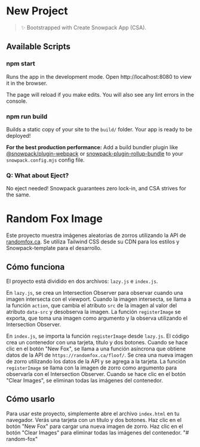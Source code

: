 # New Project

> ✨ Bootstrapped with Create Snowpack App (CSA).

## Available Scripts

### npm start

Runs the app in the development mode.
Open http://localhost:8080 to view it in the browser.

The page will reload if you make edits.
You will also see any lint errors in the console.

### npm run build

Builds a static copy of your site to the `build/` folder.
Your app is ready to be deployed!

**For the best production performance:** Add a build bundler plugin like [@snowpack/plugin-webpack](https://github.com/snowpackjs/snowpack/tree/main/plugins/plugin-webpack) or [snowpack-plugin-rollup-bundle](https://github.com/ParamagicDev/snowpack-plugin-rollup-bundle) to your `snowpack.config.mjs` config file.

### Q: What about Eject?

No eject needed! Snowpack guarantees zero lock-in, and CSA strives for the same.

# Random Fox Image

Este proyecto muestra imágenes aleatorias de zorros utilizando la API de [randomfox.ca](https://randomfox.ca/). Se utiliza Tailwind CSS desde su CDN para los estilos y Snowpack-template para el desarrollo.

## Cómo funciona

El proyecto está dividido en dos archivos: `lazy.js` e `index.js`.

En `lazy.js`, se crea un Intersection Observer para observar cuando una imagen intersecta con el viewport. Cuando la imagen intersecta, se llama a la función `action`, que cambia el atributo `src` de la imagen al valor del atributo `data-src` y desobserva la imagen. La función `registerImage` se exporta, que toma una imagen como argumento y la observa utilizando el Intersection Observer.

En `index.js`, se importa la función `registerImage` desde `lazy.js`. El código crea un contenedor con una tarjeta, título y dos botones. Cuando se hace clic en el botón "New Fox", se llama a una función asíncrona que obtiene datos de la API de `https://randomfox.ca/floof/`. Se crea una nueva imagen de zorro utilizando los datos de la API y se agrega a la tarjeta. La función `registerImage` se llama con la imagen de zorro como argumento para observarla con el Intersection Observer. Cuando se hace clic en el botón "Clear Images", se eliminan todas las imágenes del contenedor.

## Cómo usarlo

Para usar este proyecto, simplemente abre el archivo `index.html` en tu navegador. Verás una tarjeta con un título y dos botones. Haz clic en el botón "New Fox" para cargar una nueva imagen de zorro. Haz clic en el botón "Clear Images" para eliminar todas las imágenes del contenedor.
"# random-fox" 
